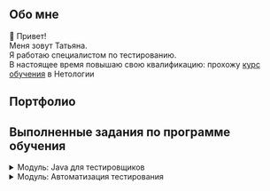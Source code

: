 ## Обо мне 
👋 Привет!
<br>Меня зовут Татьяна. 
<br>Я работаю специалистом по тестированию.
<br>В настоящее время повышаю свою квалификацию: прохожу [курс обучения](https://netology.ru/programs/qa-middle) в Нетологии

## Портфолио
## Выполненные задания по программе обучения

<details>
<summary>
 Модуль: Java для тестировщиков
</summary>

## Блок 1. Введение в Java

<details>
 <summary>1.1 Введение в Java: JDK, JRE, JVM, IntelliJ IDEA</summary>

  [Задача №1](https://github.com/TatianaRudikova/javaqa-homeworks-1_1_intro)
</details>
<details>
  <summary>1.2 Программирование на Java: переменные, операторы, работа с отладчиком.</summary>
    
[Задача №1](https://github.com/TatianaRudikova/javaqa-homeworks-1_2_programming1)
<br>[Задача №2](https://github.com/TatianaRudikova/javaqa-homeworks-1_2_programming2)

</details>

## Блок 2. Основы Java, Автотесты и CI

<details>
  <summary>2.1  Примитивные типы данных, условные операторы, выход за границы типов и погрешность вычислений.</summary>
    
[Задача №1](https://github.com/TatianaRudikova/java_primitives_1)
<br>[Задача №2](https://github.com/TatianaRudikova/java_primitives_2)
</details>
<details>
  <summary>2.2  Testability, автотесты, введение в ООП: объекты и методы.</summary>
    
  [Задача №1](https://github.com/TatianaRudikova/javaqa-homeworks-2_2_methods1)
  <br>[Задача №2](https://github.com/TatianaRudikova/javaqa-homeworks-2_2_methods2)
  <br>[Задача №3](https://github.com/TatianaRudikova/javaqa-homeworks-2_2_methods3)
</details>
<details>
<summary>2.3  Система сборки Maven, управление зависимостями, автотесты на JUnit5.</summary>
    
[Задача №1](https://github.com/TatianaRudikova/javaqa-homeworks-2_3_maven-junit1/tree/master)
</details>
<details>
<summary>2.4  Циклы, параметризованные тесты и аннотации.</summary>
    
[Задача №1](https://github.com/TatianaRudikova/javaqa-homeworks-2_4_params1)
<br>[Задача №2](https://github.com/TatianaRudikova/javaqa-homeworks-2_4_params2)
</details>
<details>
<summary>2.5  Выстраивание процесса непрерывной интеграции (CI): Github Actions. Покрытие кода с JaCoCo, статический анализ кода: CheckStyle, SpotBugs.</summary>
    
[Задача №1](https://github.com/TatianaRudikova/javaqa-homeworks-2_5_ci1)
</details>
 
## Блок 3. ООП

<details>
  <summary>3.1  Объектно-ориентированное программирование и проектирование.</summary>
    
[Задача №1](https://github.com/TatianaRudikova/OOP1)
</details>
 <details>
  <summary>3.2  Объектно-ориентированное программирование: ключевые принципы.</summary>
    
[Задача №1](https://github.com/TatianaRudikova/oopPrinciples)
</details>

 
 
 </details>

<details>
<summary>
 Модуль: Автоматизация тестирования
</summary>

## Блок 1. Основы автоматизации, платформа JUnit
 <details>
  <summary>1.1. Основы автоматизации, Unit-тесты.</summary>
    
[Задача №1](https://github.com/TatianaRudikova/BasicsOfAutomation-basics)
</details>
 <details>
  <summary>1.2. Тестирование API, Continuous Integration.</summary>
    
[Задача №1](https://github.com/TatianaRudikova/BasicsOfAutomation-apiCi)
</details>
 
 </details>
 
<!--
**TatianaRudikova/TatianaRudikova** is a ✨ _special_ ✨ repository because its `README.md` (this file) appears on your GitHub profile.

Here are some ideas to get you started:

- 🔭 I’m currently working on ...
- 🌱 I’m currently learning ...
- 👯 I’m looking to collaborate on ...
- 🤔 I’m looking for help with ...
- 💬 Ask me about ...
- 📫 How to reach me: ...
- 😄 Pronouns: ...
- ⚡ Fun fact: ...
-->
